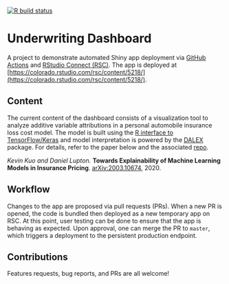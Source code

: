<!-- badges: start -->
[![R build status](https://github.com/kasaai/uwdashboard/workflows/Deploy/badge.svg)](https://github.com/kasaai/uwdashboard/actions)
<!-- badges: end -->

# Underwriting Dashboard

A project to demonstrate automated Shiny app deployment via [GitHub Actions](https://github.com/features/actions)
and [RStudio Connect (RSC)](https://rstudio.com/products/connect/). The app is deployed at [https://colorado.rstudio.com/rsc/content/5218/](https://colorado.rstudio.com/rsc/content/5218/).

## Content

The current content of the dashboard consists of a visualization tool to analyze
additive variable attributions in a personal automobile insurance loss cost model.
The model is built using the [R interface to TensorFlow/Keras](https://tensorflow.rstudio.com/)
and model interpretation is powered by the [DALEX](https://github.com/ModelOriented/DALEX)
package. For details, refer to the paper below and the associated [repo](https://github.com/kasaai/explain-ml-pricing).

*Kevin Kuo and Daniel Lupton.* **Towards Explainability of Machine Learning Models in Insurance Pricing**. [arXiv:2003.10674](https://arxiv.org/abs/2003.10674), 2020.

## Workflow

Changes to the app are proposed via pull requests (PRs). When a new PR is opened,
the code is bundled then deployed as a new temporary app on RSC. At this point,
user testing can be done to ensure that the app is behaving as expected. Upon approval,
one can merge the PR to `master`, which triggers a deployment to the persistent
production endpoint.

## Contributions

Features requests, bug reports, and PRs are all welcome!

